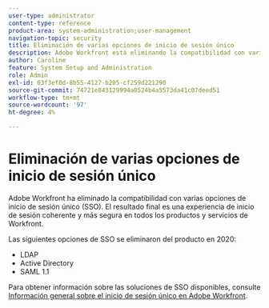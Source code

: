 ```yaml
---
user-type: administrator
content-type: reference
product-area: system-administration;user-management
navigation-topic: security
title: Eliminación de varias opciones de inicio de sesión único
description: Adobe Workfront está eliminando la compatibilidad con varias opciones de inicio de sesión único (SSO). El resultado final será una experiencia de inicio de sesión coherente y más segura en todos los productos y servicios de Workfront.
author: Caroline
feature: System Setup and Administration
role: Admin
exl-id: 03f3ef0d-8b55-4127-b205-cf259d221290
source-git-commit: 74721e843129994a0524b4a5573da41c07deed51
workflow-type: tm+mt
source-wordcount: '97'
ht-degree: 4%

---
```


# Eliminación de varias opciones de inicio de sesión único

Adobe Workfront ha eliminado la compatibilidad con varias opciones de inicio de sesión único (SSO). El resultado final es una experiencia de inicio de sesión coherente y más segura en todos los productos y servicios de Workfront.

Las siguientes opciones de SSO se eliminaron del producto en 2020:

* LDAP
* Active Directory
* SAML 1.1

Para obtener información sobre las soluciones de SSO disponibles, consulte [Información general sobre el inicio de sesión único en Adobe Workfront](../../add-users/single-sign-on/sso-in-workfront.md).
